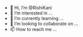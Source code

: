 - 👋 Hi, I’m @RishiKani
- 👀 I’m interested in ...
- 🌱 I’m currently learning ...
- 💞️ I’m looking to collaborate on ...
- 📫 How to reach me ...

<!---
RishiKani/RishiKani is a ✨ special ✨ repository because its `README.md` (this file) appears on your GitHub profile.
You can click the Preview link to take a look at your changes.
--->
